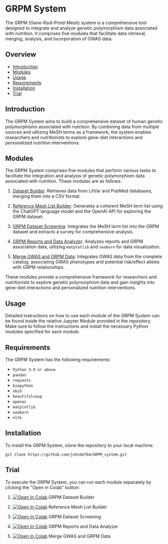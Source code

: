 # GRPM System

The GRPM (Gene-Rsid-Pmid-Mesh) system is a comprehensive tool designed to integrate and analyze genetic polymorphism data associated with nutrition. It comprises five modules that facilitate data retrieval, merging, analysis, and incorporation of GWAS data.

## Overview

- [Introduction](#introduction)
- [Modules](#modules)
- [Usage](#usage)
- [Requirements](#requirements)
- [Installation](#installation)
- [Trial](#trial)

## Introduction

The GRPM System aims to build a comprehensive dataset of human genetic polymorphisms associated with nutrition. By combining data from multiple sources and utilizing MeSH terms as a framework, the system enables researchers and nutritionists to explore gene-diet interactions and personalized nutrition interventions.


## Modules

The GRPM System comprises five modules that perform various tasks to facilitate the integration and analysis of genetic polymorphism data associated with nutrition. These modules are as follows:

1. [Dataset Builder](https://github.com/johndef64/GRPM_system/blob/main/GRPM_01_dataset_builder.ipynb): Retrieves data from LitVar and PubMed databases, merging them into a CSV format. 

2. [Reference Mesh List Builder](https://github.com/johndef64/GRPM_system/blob/main/GRPM_02_ref-mesh_builder.ipynb): Generates a coherent MeSH term list using the ChatGPT language model and the OpenAI API for exploring the GRPM dataset. 

3. [GRPM Dataset Screening](https://github.com/johndef64/GRPM_system/blob/main/GRPM_03_dataset_survey.ipynb): Integrates the MeSH term list into the GRPM dataset and extracts a survey for comprehensive analysis. 

4. [GRPM Reports and Data Analyzer](https://github.com/johndef64/GRPM_system/blob/main/GRPM_04_grpm-data_analyzer.ipynb): Analyzes reports and GRPM association data, utilizing `matplotlib` and `seaborn` for data visualization. 

5. [Merge GWAS and GRPM Data](https://github.com/johndef64/GRPM_system/blob/main/GRPM_05_gwas_grpm_merger.ipynb): Integrates GWAS data from the complete catalog, associating GWAS phenotypes and potential risk/effect alleles with GRPM relationships. 

These modules provide a comprehensive framework for researchers and nutritionists to explore genetic polymorphism data and gain insights into gene-diet interactions and personalized nutrition interventions.

## Usage

Detailed instructions on how to use each module of the GRPM System can be found inside the relative Jupyter Module provided in the repository. Make sure to follow the instructions and install the necessary Python modules specified for each module.

## Requirements

The GRPM System has the following requirements:

- `Python 3.9 or above`
- `pandas`
- `requests`
- `biopython`
- `nbib`
- `beautifulsoup`
- `openai`
- `matplotlib`
- `seaborn`
- `nltk`


## Installation

To install the GRPM System, clone the repository to your local machine:

```
git clone https://github.com/johndef64/GRPM_system.git
```


## Trial

To execute the GRPM System, you can run each module separately by clicking the "Open in Colab" button:

1. [![Open In Colab](https://colab.research.google.com/assets/colab-badge.svg)](https://colab.research.google.com/github/johndef64/GRPM_system/blob/main/GRPM_01_dataset_builder.ipynb) GRPM Dataset Builder 

2.  [![Open In Colab](https://colab.research.google.com/assets/colab-badge.svg)](https://colab.research.google.com/github/johndef64/GRPM_system/blob/main/GRPM_02_ref-mesh_builder.ipynb) Reference Mesh List Builder

3. [![Open In Colab](https://colab.research.google.com/assets/colab-badge.svg)](https://colab.research.google.com/github/johndef64/GRPM_system/blob/main/GRPM_03_dataset_survey.ipynb) GRPM Dataset Screening

4. [![Open In Colab](https://colab.research.google.com/assets/colab-badge.svg)](https://colab.research.google.com/github/johndef64/GRPM_system/blob/main/GRPM_04_grpm-data_analyzer.ipynb) GRPM Reports and Data Analyzer

5. [![Open In Colab](https://colab.research.google.com/assets/colab-badge.svg)](https://colab.research.google.com/github/johndef64/GRPM_system/blob/main/GRPM_05_gwas_grpm_merger.ipynb) Merge GWAS and GRPM Data

